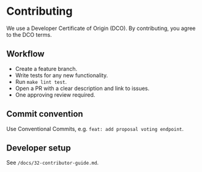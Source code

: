
# Contributing

We use a Developer Certificate of Origin (DCO). By contributing, you agree to the DCO terms.

## Workflow
- Create a feature branch.
- Write tests for any new functionality.
- Run `make lint test`.
- Open a PR with a clear description and link to issues.
- One approving review required.


## Commit convention
Use Conventional Commits, e.g. `feat: add proposal voting endpoint`.

## Developer setup
See `/docs/32-contributor-guide.md`.
